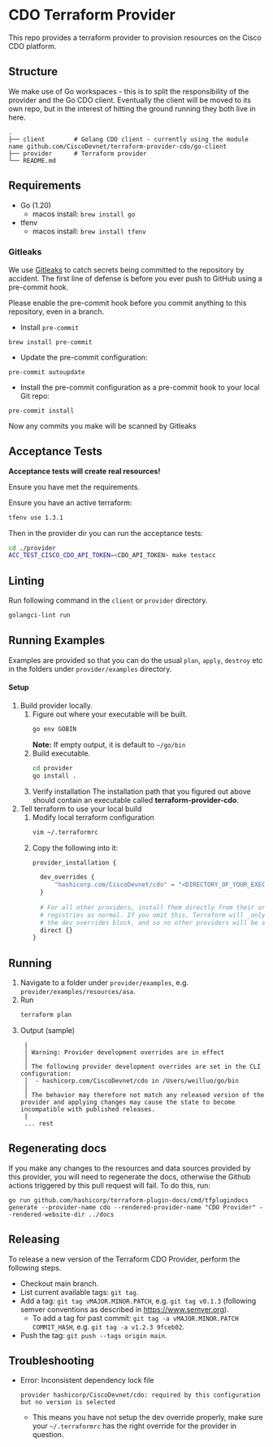 # CDO Terraform Provider

This repo provides a terraform provider to provision resources on the Cisco CDO platform.

## Structure

We make use of Go workspaces - this is to split the responsibility of the provider and the Go CDO client. 
Eventually the client will be moved to its own repo, but in the interest of hitting the ground running they both live in here.

```
.
├── client        # Golang CDO client - currently using the module name github.com/CiscoDevnet/terraform-provider-cdo/go-client
├── provider      # Terraform provider
└── README.md
```

## Requirements

* Go (1.20)
  - macos install: `brew install go`
* tfenv 
  - macos install: `brew install tfenv`

### Gitleaks

We use [Gitleaks](https://github.com/gitleaks/gitleaks) to catch secrets being committed to the repository by accident. The first line of defense is before you ever push to GitHub using a pre-commit hook.

Please enable the pre-commit hook before you commit anything to this repository, even in a branch.

- Install `pre-commit`
```
brew install pre-commit
```
- Update the pre-commit configuration:
```
pre-commit autoupdate
```
- Install the pre-commit configuration as a pre-commit hook to your local Git repo:
```
pre-commit install
```

Now any commits you make will be scanned by Gitleaks


## Acceptance Tests

**Acceptance tests will create real resources!**

Ensure you have met the requirements.

Ensure you have an active terraform:

```bash
tfenv use 1.3.1
```

Then in the provider dir you can run the acceptance tests:

```bash
cd ./provider
ACC_TEST_CISCO_CDO_API_TOKEN=<CDO_API_TOKEN> make testacc
```

## Linting
Run following command in the `client` or `provider` directory.
```bash
golangci-lint run
```

## Running Examples
Examples are provided so that you can do the usual `plan`, `apply`, `destroy` etc in the folders under `provider/examples` directory.
#### Setup
1. Build provider locally.
   1. Figure out where your executable will be built.
      ```bash
      go env GOBIN
      ```
      **Note:** If empty output, it is default to `~/go/bin`
   2. Build executable.
      ```bash
      cd provider
      go install .
      ```
   3. Verify installation
      The installation path that you figured out above should contain an executable called **terraform-provider-cdo**.
2. Tell terraform to use your local build
   1. Modify local terraform configuration
      ```bash
      vim ~/.terraformrc
      ```
   2. Copy the following into it:
      ```terraform
      provider_installation {
   
        dev_overrides {
            "hashicorp.com/CiscoDevnet/cdo" = "<DIRECTORY_OF_YOUR_EXECUTABLE>"
        }
  
        # For all other providers, install them directly from their origin provider
        # registries as normal. If you omit this, Terraform will _only_ use
        # the dev_overrides block, and so no other providers will be available.
        direct {}
      }
      ```
## Running
1. Navigate to a folder under `provider/examples`, e.g. `provider/examples/resources/asa`.
2. Run
   ```bash
   terraform plan
   ```
3. Output (sample)
   ```
    |
    │ Warning: Provider development overrides are in effect
    │
    │ The following provider development overrides are set in the CLI configuration:
    │  - hashicorp.com/CiscoDevnet/cdo in /Users/weilluo/go/bin
    │
    │ The behavior may therefore not match any released version of the provider and applying changes may cause the state to become incompatible with published releases.
    |
    ... rest
   ```

## Regenerating docs

If you make any changes to the resources and data sources provided by this provider, you will need to regenerate the docs, otherwise the Github actions triggered by this pull request will fail. To do this, run:
```
go run github.com/hashicorp/terraform-plugin-docs/cmd/tfplugindocs generate --provider-name cdo --rendered-provider-name "CDO Provider" --rendered-website-dir ../docs
```

## Releasing

To release a new version of the Terraform CDO Provider, perform the following steps.

- Checkout main branch.
- List current available tags: `git tag`.
- Add a tag: `git tag vMAJOR.MINOR.PATCH`, e.g. `git tag v0.1.3` (following semver conventions as described in https://www.semver.org).
  - To add a tag for past commit: `git tag -a vMAJOR.MINOR.PATCH COMMIT_HASH`, e.g. `git tag -a v1.2.3 9fceb02`. 
- Push the tag: `git push --tags origin main`.

## Troubleshooting
- Error: Inconsistent dependency lock file
  ```
  provider hashicorp/CiscoDevnet/cdo: required by this configuration but no version is selected
  ```
  - This means you have not setup the dev override properly, make sure your `~/.terraformrc` has the right override for the provider in question.
